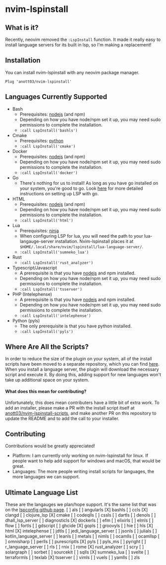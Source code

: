 # nvim-lspinstall
## What is it?
Recently, neovim removed the `:LspInstall` function. It made it really easy to install language servers for its built in lsp, so I'm making a replacement!
## Installation
You can install nvim-lspinstall with any neovim package manager.
```vim
Plug 'anott03/nvim-lspinstall'
```
## Languages Currently Supported
- Bash
  - Prerequisites: [nodejs](https://nodejs.org) (and npm)
  - Depending on how you have node/npm set it up, you may need sudo permissions to complete the installation.
  - `:call LspInstall('bashls')`
- Cmake
  - Prerequisites: [python](https://www.python.org/)
  - `:call LspInstall('cmake')`
- Docker
  - Prerequisites: [nodejs](https://nodejs.org) (and npm)
  - Depending on how you have node/npm set it up, you may need sudo permissions to complete the installation.
  - `:call LspInstall('docker')`
- Go
  - There's nothing for us to install! As long as you have go installed on your system, you're good to go. Look [here](https://github.com/golang/tools/blob/master/gopls/doc/vim.md) for more detailed instructions on setting up LSP with go.
- HTML
  - Prerequisites: [nodejs](https://nodejs.org) (and npm)
  - Depending on how you have node/npm set it up, you may need sudo permissions to complete the installation.
  - `:call LspInstall('html')`
- Lua
  - Prerequisites: [ninja](https://github.com/ninja-build/ninja/wiki/Pre-built-Ninja-packages)
  - When configuring LSP for lua, you will need the path to your lua-langauge-server installation. Nvim-lspinstall places it at `$HOME/.local/share/nvim/lspinstall/lua-language-server/`.
  - `:call LspInstall('sumneko_lua')`
- Rust
  - `:call LspInstall('rust_analyzer')`
- Typescript/Javascript
  - A prerequisite is that you have [nodejs](https://nodejs.org) and npm installed.
  - Depending on how you have node/npm set it up, you may need sudo permissions to complete the installation.
  - `:call LspInstall('tsserver')`
- PHP (Intelephense)
  - A prerequisite is that you have [nodejs](https://nodejs.org) and npm installed.
  - Depending on how you have node/npm set it up, you may need sudo permissions to complete the installation.
  - `:call LspInstall('intelephense')`
- Python (pyls)
  - The only prerequisite is that you have python installed.
  - `:call LspInstall('pyls')`
## Where Are All the Scripts?
In order to reduce the size of the plugin on your system, all of the install scripts have been moved to a separate repository, which you can find [here](https://github.com/anott03/nvim-lspinstall-scripts). When you install a language server, the plugin will download the necessary script and execute it. By doing this, adding support for new languages won't take up additional space on your system.
#### What does this mean for contributing?
Unfortunately, this does mean contributers have a little bit of extra work. To add an installer, please make a PR with the install script itself at [anott03/nvim-lspinstall-scripts](https://github.com/anott03/nvim-lspinstall-scripts), and make another PR on this repository to update the README and to add the call to your installer.
## Contributing
Contributions would be greatly appreciated!
- Platform: I am currently only working on nvim-lspinstall for linux. If people want to help add support for windows and macOS, that would be great.
- Languages: The more people writing install scripts for languages, the more languages we can support.
## Ultimate Language List
These are the langauges we plan/hope support. It's the same list that was on the [lspconfig github page](https://github.com/neovim/nvim-lspconfig).
[ ] als
[ ] angularls
[X] bashls
[ ] ccls
[X] clangd
[ ] clojure_lsp
[X] cmake
[ ] codeqlls
[ ] cssls
[ ] dartls
[ ] denols
[ ] dhall_lsp_server
[ ] diagnosticls
[X] dockerls
[ ] efm
[ ] elixirls
[ ] elmls
[ ] flow
[ ] fortls
[ ] gdscript
[ ] ghcide
[X] gopls
[ ] groovyls
[ ] hie
[ ] hls
[X] html
[X] intelephense
[ ] jdtls
[ ] jedi_language_server
[ ] jsonls
[ ] julials
[ ] kotlin_language_server
[ ] leanls
[ ] metals
[ ] nimls
[ ] ocamlls
[ ] ocamllsp
[ ] omnisharp
[ ] perlls
[ ] purescriptls
[X] pyls
[ ] pyls_ms
[ ] pyright
[ ] r_language_server
[ ] rls
[ ] rnix
[ ] rome
[X] rust_analyzer
[ ] scry
[ ] solargraph
[ ] sorbet
[ ] sourcekit
[ ] sqlls
[X] sumneko_lua
[ ] svelte
[ ] terraformls
[ ] texlab
[X] tsserver
[ ] vimls
[ ] vuels
[ ] yamlls
[ ] zls
